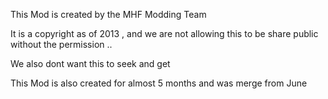 


This Mod is created by the MHF Modding Team 

It is a copyright as of 2013 , and we are not allowing this to be share public without the permission ..

We also dont want this to seek and get

This Mod is also created for almost 5 months and was merge from June 
